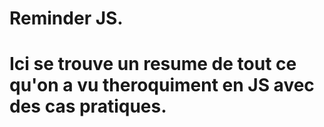 # Reminder JS.
Ici se trouve un resume de tout ce qu'on a vu theroquiment en JS avec des cas pratiques.
========
